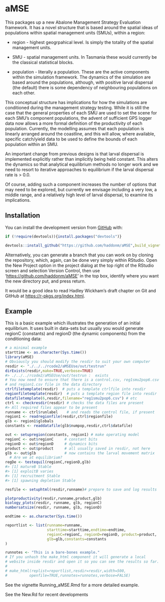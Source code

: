 
<!-- README.md is generated from README.Rmd. Please edit that file -->

# aMSE

<!-- badges: start -->

<!-- badges: end -->

This packages up a new Abalone Management Strategy Evaluation framework.
It has a novel structure that is based around the spatial ideas of
populations within spatial management units (SMUs), within a region:

  - region - highest geogrpahical level. Is simply the totality of the
    spatial management units.

  - SMU - spatial management units. In Tasmania these would currently be
    the classical statistical blocks.

  - population - literally a population. These are the active components
    within the simulation framework. The dynamics of the simulation are
    based around the populations, although, with positive larval
    dispersal (the default) there is some dependency of neighbouring
    populations on each other.

This conceptual structure has implications for how the simulations are
conditioned during the management strategy testing. While it is still
the case that the general properties of each SMU are used to set the
scene for each SMU’s component populations, the advent of sufficient GPS
logger data now allows a more formal definition of the productivity of
each population. Currently, the modelling assumes that each population
is linearly arranged around the coastline, and this will allow, where
available, specific catch/yield data to be used to define the bounds of
each population within an SMU.

An important change from previous designs is that larval dispersal is
implemented explicitly rather than implicitly being held constant. This
alters the dynamics so that analytical equilibrium methods no longer
work and we need to resort to iterative approaches to equilibrium if the
larval dispersal rate is \> 0.0.

Of course, adding such a component increases the number of options that
may need to be explored, but currently we envisage including a very low,
a middle range, and a relatively high level of larval dispersal, to
examine its implications.

## Installation

You can install the development version from
[GitHub](https://github.com/haddonm/aMSE) with:

``` r
if (!require(devtools)){install.packages("devtools")} 

devtools::install_github("https://github.com/haddonm/aMSE",build_vignettes = TRUE)
```

Alternatively, you can generate a branch that you can work on by cloning
the repository, which, again, can be done very simply within RStudio.
Open the New Project option in the project dialog at the top right of
the RStudio screen and selection Version Control, then use
‘<https://github.com/haddonm/aMSE>’ in the top box, identify where you
want the new directory put, and press return.

It would be a good idea to read Hadley Wickham’s draft chapter on Git
and GitHub at <https://r-pkgs.org/index.html>.

## Example

This is a basic example which illustrates the generation of an initial
equilibrium. It uses built in data-sets but usually you would generate
regionC (constants) and regionD (the dynamic components) from the
conditioning data:

``` r
# a minimal example
starttime <- as.character(Sys.time())
library(aMSE)
# Obviously you should modify the resdir to suit your own computer
resdir <- "./../../rcode2/aMSEUse/out/testrun"
dirExists(resdir,make=TRUE,verbose=TRUE)
#> ./../../rcode2/aMSEUse/out/testrun :  exists
# You now need to ensure that there is a control.csv, reg1smu2pop6.csv
# and region1.csv file in the data directory
ctrlfiletemplate(resdir)  # puts a template ctrlfile into resdir
regionfiletemplate(resdir)  # puts a template region file into resdir
datafiletemplate(6,resdir,filename="reg1smu2pop6.csv") # etc
ctrl <- checkresdir(resdir) # checks the data files are present
#> All required files appear to be present
runname <- ctrl$runlabel    # and reads the control file, if present
region1 <- readregionfile(resdir,ctrl$regionfile)
glb <- region1$globals
constants <- readdatafile(glb$numpop,resdir,ctrl$datafile)

out <- setupregion(constants, region1) # make operating model 
regionC <- out$regionC     # constant bits
regionD <- out$regionD     # dynamics bits
product <- out$product     # all usually saved in resdir, not here
glb <- out$glb             # now contains the larval movement matrix
  # Are we at equilibrium?
regDe <- testequil(regionC,regionD,glb) 
#> [1] matureB Stable
#> [1] exploitB varies
#> [1] recruitment Stable
#> [1] spawning depletion Stable

resfile <- setuphtml(resdir,runname)# prepare to save and log results

plotproductivity(resdir,runname,product,glb)
biology_plots(resdir, runname, glb, regionC)
numbersatsize(resdir, runname, glb, regionD)

endtime <- as.character(Sys.time())

reportlist <- list(runname=runname,
                   starttime=starttime,endtime=endtime,
                   regionC=regionC, regionD=regionD, product=product,
                   glb=glb,constants=constants
)

runnotes <- "This is a bare-bones example."
# If you unhash the make_html component it will generate a local 
# website inside resdir and open it so you can see the results so far.
#
# make_html(replist=reportlist,resdir=resdir,width=500,
#          openfile=TRUE,runnotes=runnotes,verbose=FALSE)
```

See the vignette Running\_aMSE.Rmd for a more detailed example.

See the New.Rd for recent developments
